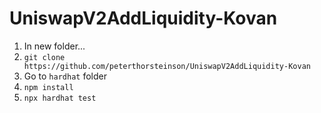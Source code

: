 # UniswapV2AddLiquidity-Kovan

1. In new folder...
2. `git clone https://github.com/peterthorsteinson/UniswapV2AddLiquidity-Kovan`
3. Go to `hardhat` folder
4. `npm install`
5. `npx hardhat test`

